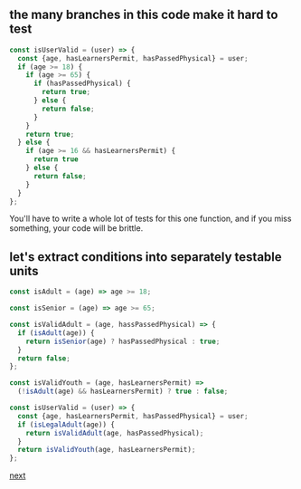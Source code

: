 ## the many branches in this code make it hard to test

```javascript
const isUserValid = (user) => {
  const {age, hasLearnersPermit, hasPassedPhysical} = user;
  if (age >= 18) {
    if (age >= 65) {
      if (hasPassedPhysical) {
        return true;
      } else {
        return false;
      }
    }
    return true;
  } else {
    if (age >= 16 && hasLearnersPermit) {
      return true
    } else {
      return false;
    }
  }
};
```

You'll have to write a whole lot of tests for this one function, and if you miss something, your code will be brittle.

## let's extract conditions into separately testable units

```javascript
const isAdult = (age) => age >= 18;

const isSenior = (age) => age >= 65;

const isValidAdult = (age, hassPassedPhysical) => {
  if (isAdult(age)) {
    return isSenior(age) ? hasPassedPhysical : true;
  }
  return false;
};

const isValidYouth = (age, hasLearnersPermit) => 
  (!isAdult(age) && hasLearnersPermit) ? true : false;

const isUserValid = (user) => {
  const {age, hasLearnersPermit, hasPassedPhysical} = user;
  if (isLegalAdult(age)) {
    return isValidAdult(age, hasPassedPhysical);
  } 
  return isValidYouth(age, hasLearnersPermit);
};
```

[next](if-without-then.md)
